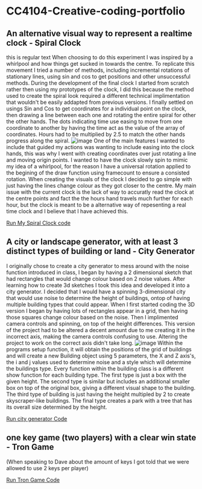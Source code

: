 # CC4104-Creative-coding-portfolio

## An alternative visual way to represent a realtime clock - Spiral Clock
this is regular text
When choosing to do this experiment I was inspired by a whirlpool and how things get sucked in towards the centre. To replicate this movement I tried a number of methods, including incremental rotations of stationary lines, using sin and cos to get positions and other unsuccessful methods. During the development of the final clock I started from scratch rather then using my prototypes of the clock, I did this because the method used to create the spiral look required a different technical implimentation that wouldn't be easily addapted from previous versions. I finally settled on usings Sin and Cos to get coordinates for a individual point on the clock, then drawing a line between each one and rotating the entire spiral for other the other hands. The dots indicating time use easing to move from one coordinate to another by having the time act as the value of the array of coordinates. Hours had to be multiplied by 2.5 to match the other hands progress along the spiral. 
![image](https://github.com/user-attachments/assets/7fdc9b37-816e-4667-8c52-8d39c8b33406)
One of the main features I wanted to include that guided my actions was wanting to include easing into the clock hands, this was why I went with creating coordinates over just rotating a line and moving origin points. I wanted to have the clock slowly spin to mimic my idea of a whirlpool, for the reason I have a universal rotation applied to the begining of the draw function using framecount to ensure a consisted rotation.
When creating the visuals of the clock I decided to go simple with just having the lines change colour as they got closer to the centre. My main issue with the current clock is the lack of way to accuratly read the clock at the centre points and fact the the hours hand travels much further for each hour, but the clock is meant to be a alternative way of repesenting a real time clock and I believe that I have achieved this. 

[Run My Spiral Clock code](Spiral_clock_with_easing_2025_06_01_13_26_19/index.html)

## A city or landscape generator, with at least 3 distinct types of building or land - City Generator
I originally chose to create a city generator to mess around with the noise function introduced in class, I began by having a 2 dimensional sketch that had rectangles that would change colour based on 2 noise values. After learning how to create 3d sketches I took this idea and developed it into a city generator. I decided that I would have a spinning 3-dimensional city that would use noise to determine the height of buildings, ontop of having multiple building types that could appear. 
When I first started coding the 3D version I began by having lots of rectangles appear in a grid, then having those squares change colour based on the noise. Then I implimented camera controls and spinning, on top of the height differences. This version of the project had to be altered a decent amount due to me creating it in the incorrect axis, making the camera controls confusing to use. Altering the project to work on the correct axis didn't take long. 
![image](https://github.com/user-attachments/assets/e2b71d92-b502-4873-b6a7-9f8afd86a82d)
Within the programs setup function, it will obtain the positions of the grid of buildings and will create a new Building object using 5 parameters, the X and Z axis's, the i and j values used to determine noise and a style which will determine the buildings type. Every function within the building class is a different show function for each building type. The first type is just a box with the given height. The second type is similar but includes an additional smaller box on top of the original box, giving a different visual shape to the building. The third type of building is just having the height multipled by 2 to create skyscraper-like buildings. The final type creates a park with a tree that has its overall size determined by the height. 

[Run city generator Code](City_generator_3d_2025_06_01_13_31_57/index.html)

## one key game (two players) with a clear win state - Tron Game
(When speaking to Dave about the amount of keys I got told that we were allowed to use 2 keys per player)

[Run Tron Game Code](tron_game_2025_06_01_13_35_12/index.html)
